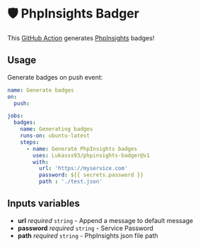 # 🛡 PhpInsights Badger
This [GitHub Action](https://github.com/features/actions) generates [PhpInsights](https://github.com/nunomaduro/phpinsights) badges!

## Usage
Generate badges on push event:
```yaml
name: Generate badges
on:
  push:

jobs:
  badges:
    name: Generating badges
    runs-on: ubuntu-latest
    steps:
      - name: Generate PhpInsights badges
        uses: Lukasss93/phpinsights-badger@v1
        with:
          url: 'https://myservice.com'
          password: ${{ secrets.password }}
          path : './test.json'

```

## Inputs variables

- **url** *required* `string` - Append a message to default message
- **password** *required* `string` - Service Password
- **path** *required* `string` - PhpInsights json file path